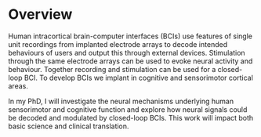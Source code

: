 # Overview

Human intracortical brain-computer interfaces (BCIs) use features of single unit recordings from implanted electrode arrays to decode intended behaviours of users and output this through external devices. Stimulation through the same electrode arrays can be used to evoke neural activity and behaviour. Together recording and stimulation can be used for a closed-loop BCI. To develop BCIs we implant in cognitive and sensorimotor cortical areas.  

In my PhD, I will investigate the neural mechanisms underlying human sensorimotor and cognitive function and explore how neural signals could be decoded and modulated by closed-loop BCIs. This work will impact both basic science and clinical translation.
